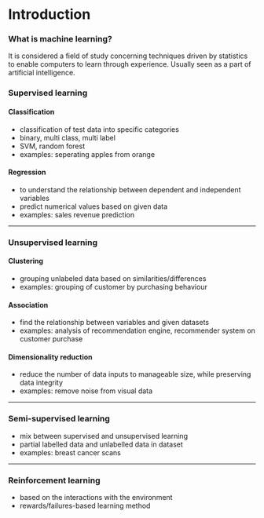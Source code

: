 # Introduction
### What is machine learning?
It is considered a field of study concerning techniques driven by statistics to enable computers to learn through experience. Usually seen as a part of artificial intelligence.

### Supervised learning
#### Classification                                  
- classification of test data into specific categories
- binary, multi class, multi label
- SVM, random forest
- examples: seperating apples from orange
#### Regression                                 
- to understand the relationship between dependent and independent variables
- predict numerical values based on given data
- examples: sales revenue prediction
---

### Unsupervised learning
#### Clustering                                
- grouping unlabeled data based on similarities/differences
- examples: grouping of customer by purchasing behaviour
#### Association                             
- find the relationship between variables and given datasets
- examples: analysis of recommendation engine, recommender system on customer purchase
#### Dimensionality reduction                             
- reduce the number of data inputs to manageable size, while preserving data integrity
- examples: remove noise from visual data
---

### Semi-supervised learning
- mix between supervised and unsupervised learning
- partial labelled data and unlabelled data in dataset
- examples: breast cancer scans
---

### Reinforcement learning
- based on the interactions with the environment
- rewards/failures-based learning method




